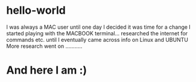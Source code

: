# hello-world
I was always a MAC user until one day I decided it was time for a change 
I started playing with the MACBOOK terminal... researched the internet for commands etc. until I eventually came across info on Linux and UBUNTU
More research went on ...........
# And here I am :)
